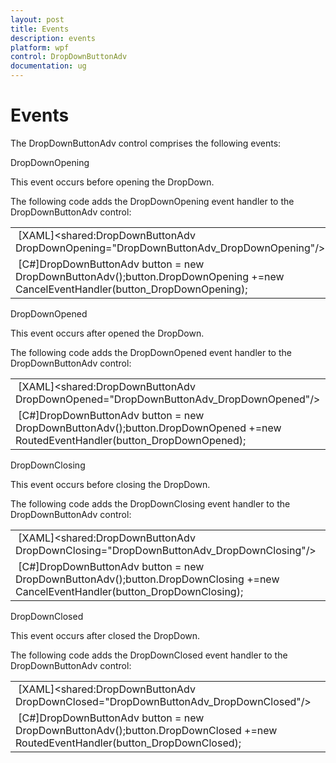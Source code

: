 ```yaml
---
layout: post
title: Events
description: events
platform: wpf
control: DropDownButtonAdv
documentation: ug
---
```


# Events

The DropDownButtonAdv control comprises the following events:

DropDownOpening

This event occurs before opening the DropDown.

The following code adds the DropDownOpening event handler to the DropDownButtonAdv control:



<table>
<tr>
<td>
 [XAML]&lt;shared:DropDownButtonAdv DropDownOpening="DropDownButtonAdv_DropDownOpening"/&gt;</td></tr>
<tr>
<td>
 [C#]DropDownButtonAdv button = new DropDownButtonAdv();button.DropDownOpening +=new CancelEventHandler(button_DropDownOpening);</td></tr>
</table>


DropDownOpened

This event occurs after opened the DropDown.

The following code adds the DropDownOpened event handler to the DropDownButtonAdv control:



<table>
<tr>
<td>
 [XAML]&lt;shared:DropDownButtonAdv DropDownOpened="DropDownButtonAdv_DropDownOpened"/&gt;</td></tr>
<tr>
<td>
 [C#]DropDownButtonAdv button = new DropDownButtonAdv();button.DropDownOpened +=new RoutedEventHandler(button_DropDownOpened);</td></tr>
</table>


DropDownClosing

This event occurs before closing the DropDown.

The following code adds the DropDownClosing event handler to the DropDownButtonAdv control:



<table>
<tr>
<td>
 [XAML]&lt;shared:DropDownButtonAdv DropDownClosing="DropDownButtonAdv_DropDownClosing"/&gt;</td></tr>
<tr>
<td>
 [C#]DropDownButtonAdv button = new DropDownButtonAdv();button.DropDownClosing +=new CancelEventHandler(button_DropDownClosing);</td></tr>
</table>


DropDownClosed 

This event occurs after closed the DropDown.

The following code adds the DropDownClosed event handler to the DropDownButtonAdv control:



<table>
<tr>
<td>
 [XAML]&lt;shared:DropDownButtonAdv DropDownClosed="DropDownButtonAdv_DropDownClosed"/&gt;</td></tr>
<tr>
<td>
 [C#]DropDownButtonAdv button = new DropDownButtonAdv();button.DropDownClosed +=new RoutedEventHandler(button_DropDownClosed);</td></tr>
</table>


